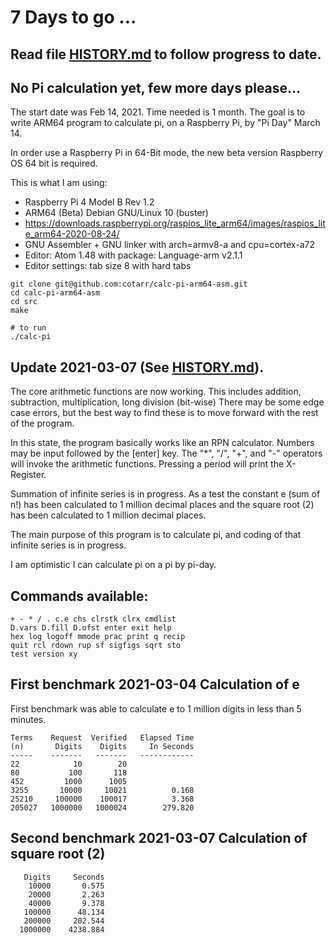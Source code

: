 # 7 Days to go ...

## Read file [HISTORY.md](../master/HISTORY.md) to follow progress to date.

## No Pi calculation yet, few more days please...

The start date was Feb 14, 2021. Time needed is 1 month.
The goal is to write ARM64 program to calculate pi, on a Raspberry Pi, by "Pi Day" March 14.

In order use a Raspberry Pi in 64-Bit mode, the new beta
version Raspberry OS 64 bit is required.

This is what I am using:

- Raspberry Pi 4 Model B Rev 1.2
- ARM64 (Beta) Debian GNU/Linux 10 (buster)
- https://downloads.raspberrypi.org/raspios_lite_arm64/images/raspios_lite_arm64-2020-08-24/
- GNU Assembler + GNU linker with arch=armv8-a and cpu=cortex-a72
- Editor: Atom 1.48 with package: Language-arm v2.1.1
- Editor settings: tab size 8 with hard tabs

```
git clone git@github.com:cotarr/calc-pi-arm64-asm.git
cd calc-pi-arm64-asm
cd src
make

# to run
./calc-pi

```

## Update 2021-03-07 (See [HISTORY.md](../master/HISTORY.md)).

The core arithmetic functions are now working. This includes
addition, subtraction, multiplication, long division (bit-wise)
There may be some edge case errors, but the best way to find
these is to move forward with the rest of the program.

In this state, the program basically works like an RPN calculator.
Numbers may be input followed by the [enter] key. The
"*", "/", "+", and "-" operators will invoke the arithmetic
functions. Pressing a period will print the X-Register.

Summation of infinite series is in progress. As a test
the constant e (sum of n!) has been calculated to 1 million
decimal places and the square root (2) has been calculated
to 1 million decimal places.

The main purpose of this program is to calculate pi, and
coding of that infinite series is in progress.

I am optimistic I can calculate pi on a pi by pi-day.

## Commands available:

```
+ - * / . c.e chs clrstk clrx cmdlist
D.vars D.fill D.ofst enter exit help
hex log logoff mmode prac print q recip
quit rcl rdown rup sf sigfigs sqrt sto
test version xy
```

## First benchmark 2021-03-04 Calculation of e

First benchmark was able to calculate e to 1 million digits in
less than 5 minutes.

```
Terms    Request  Verified   Elapsed Time
(n)       Digits    Digits     In Seconds
-----    -------   -------   ------------
22            10        20
80           100       118
452         1000      1005
3255       10000     10021          0.168
25210     100000    100017          3.368
205027   1000000   1000024        279.820
```

## Second benchmark 2021-03-07 Calculation of square root (2)

```
   Digits     Seconds
    10000       0.575
    20000       2.263
    40000       9.378
   100000      48.134
   200000     202.544
  1000000    4238.884
```
